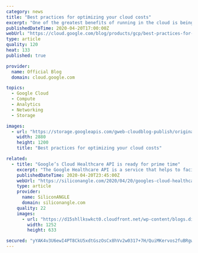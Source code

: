 ```yaml
---
category: news
title: "Best practices for optimizing your cloud costs"
excerpt: "One of the greatest benefits of running in the cloud is being able to scale up and down to meet demand and reduce operational expenditures. And that’s especially true when you’re experiencing unexpected changes in customer demand.Here at Google Cloud, we have an entire team of Solutions Architects dedicated"
publishedDateTime: 2020-04-20T17:00:00Z
webUrl: "https://cloud.google.com/blog/products/gcp/best-practices-for-optimizing-your-cloud-costs/"
type: article
quality: 120
heat: 133
published: true

provider:
  name: Official Blog
  domain: cloud.google.com

topics:
  - Google Cloud
  - Compute
  - Analytics
  - Networking
  - Storage

images:
  - url: "https://storage.googleapis.com/gweb-cloudblog-publish/original_images/Google_Cloud_Data_Analytics_5I5zzaa.jpg"
    width: 2880
    height: 1200
    title: "Best practices for optimizing your cloud costs"

related:
  - title: "Google’s Cloud Healthcare API is ready for prime time"
    excerpt: "The Google Healthcare API is a service that helps to facilitate the exchange of data between healthcare applications and services that run on Google’s cloud. It enables healthcare providers to ingest and manage data from multiple inputs and systems, and analyze that data using artificial intelligence and machine learning-based tools."
    publishedDateTime: 2020-04-20T23:45:00Z
    webUrl: "https://siliconangle.com/2020/04/20/googles-cloud-healthcare-api-ready-prime-time/"
    type: article
    provider:
      name: SiliconANGLE
      domain: siliconangle.com
    quality: 22
    images:
      - url: "https://d15shllkswkct0.cloudfront.net/wp-content/blogs.dir/1/files/2020/04/Google-Cloud-Healthcare-API.png"
        width: 1252
        height: 633

secured: "yYAK4v3U6ewI4PT8CkU5xdtGszOsCx8hVv2w0317+7H/QuiMKervos2fuBRgwEnv2Wxem5OZW4O4EZyChIIoNIbWdSyoEXMHkArtt/jRasCpxFC92KIUPviDlCyAufkxjaJGXyu90SByfc4p2bJxQ/Qk2AO0c8uZRMKpuR41kNo7CpjEH1Cx/Gd+o28BcdXSQrnDlRdpQM9ugm0jc6GE5K6WxfQSKNZhBpQ6agQIDkV4y5e/T4iWJbnDKQihP7kqC9IgohxmmY5aOCdZCup/aOaNLp0+m5Xjb/GL+yyJiofzf3Jvy05Cxr1ioJWpH2mS;Sl+XuaOSsc7dFMF5QgSOuQ=="
---
```


